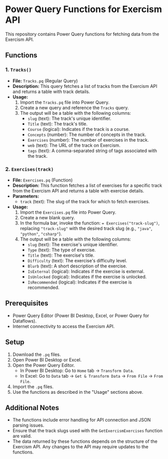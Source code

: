 # Power Query Functions for Exercism API

This repository contains Power Query functions for fetching data from the Exercism API.

## Functions

### 1.  `Tracks()`

* **File:** `Tracks.pq` (Regular Query)
* **Description:** This query fetches a list of tracks from the Exercism API and returns a table with track details.
* **Usage:**
    1.  Import the `Tracks.pq` file into Power Query.
    2.  Create a new query and reference the `Tracks` query.
    3.  The output will be a table with the following columns:
        * `slug` (text): The track's unique identifier.
        * `Title` (text): The track's title.
        * `Course` (logical): Indicates if the track is a course.
        * `Concepts` (number): The number of concepts in the track.
        * `Exercises` (number): The number of exercises in the track.
        * `web` (text): The URL of the track on Exercism.
        * `tags` (text): A comma-separated string of tags associated with the track.

### 2.  `Exercises(track)`

* **File:** `Exercises.pq` (Function)
* **Description:** This function fetches a list of exercises for a specific track from the Exercism API and returns a table with exercise details.
* **Parameters:**
    * `track` (text): The slug of the track for which to fetch exercises.
* **Usage:**
    1.  Import the `Exercises.pq` file into Power Query.
    2.  Create a new blank query.
    3.  In the formula bar, invoke the function: `= Exercises("track-slug")`, replacing `"track-slug"` with the desired track slug (e.g., `"java"`, `"python"`, `"csharp"`).
    4.  The output will be a table with the following columns:
        * `slug` (text): The exercise's unique identifier.
        * `Type` (text): The type of exercise.
        * `Title` (text): The exercise's title.
        * `Difficulty` (text): The exercise's difficulty level.
        * `Blurb` (text): A short description of the exercise.
        * `IsExternal` (logical): Indicates if the exercise is external.
        * `IsUnlocked` (logical): Indicates if the exercise is unlocked.
        * `IsRecommended` (logical): Indicates if the exercise is recommended.

## Prerequisites

* Power Query Editor (Power BI Desktop, Excel, or Power Query for Dataflows).
* Internet connectivity to access the Exercism API.

## Setup

1.  Download the `.pq` files.
2.  Open Power BI Desktop or Excel.
3.  Open the Power Query Editor.
    * In Power BI Desktop: Go to `Home` tab -> `Transform Data`.
    * In Excel: Go to `Data` tab -> `Get & Transform Data` -> `From File` -> `From File`.
4.  Import the `.pq` files.
5.  Use the functions as described in the "Usage" sections above.

## Additional Notes

* The functions include error handling for API connection and JSON parsing issues.
* Ensure that the track slugs used with the `GetExercismExercises` function are valid.
* The data returned by these functions depends on the structure of the Exercism API.  Any changes to the API may require updates to the functions.
